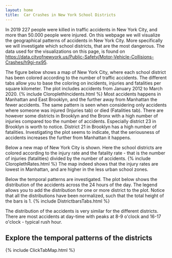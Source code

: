 ```yaml
---
layout: home
title:  Car Crashes in New York School Districts
---
```


In 2019 227 people were killed in traffic accidents in New York City, and more than 50.000 people were injured. On this webpage we will visualize the geographical patterns of accidents in New York City. More specifically we will investigate which school districts, that are the most dangerous. The data used for the visualizations on this page, is found on <https://data.cityofnewyork.us/Public-Safety/Motor-Vehicle-Collisions-Crashes/h9gi-nx95>.

The figure below shows a map of New York City, where each school district has been colored according to the number of traffic accidents. The different tabs allow you to base the coloring on incidents, injuries and fatalities per square kilometer. The plot includes accidents from January 2012 to March 2020.
{% include CloroplethIncidents.html %}
Most accidents happens in Manhattan and East Brooklyn, and the further away from Manhattan the fewer accidents. The same pattern is seen when considering only accidents where someone was injured (Injuries tab) or died (Fatalities tab). There are however some districts in Brooklyn and the Bronx with a high number of injuries compared too the number of accidents. Especially district 23 in Brooklyn is worth to notice. District 21 in Brooklyn has a high number of fatalities. Investigating the plot seems to indicate, that the seriousness of accidents increases the further from Manhattan it happens.

Below a new map of New York City is shown. Here the school districts are colored according to the injury rate and the fatality rate - that is the number of injuries (fatalities) divided by the number of accidents.
{% include CloroplethRates.html %}
The map indeed shows that the injury rates are lowest in Manhattan, and are higher in the less urban school zones.


Below the temporal patterns are investigated. The plot below shows the distribution of the accidents across the 24 hours of the day. The legend allows you to add the distribution for one or more district to the plot. Notice that all the distributions have been normalized, such that the total height of the bars is 1.
{% include DistrictbarsTabs.html %}

The distribution of the accidents is very similar for the different districts. There are most accidents at day-time with peaks at 8-9 o'clock and 16-17 o'clock - typical rush hour.

## Explore the temporal patterns of the districts
{% include ClickTabMap.html %}
